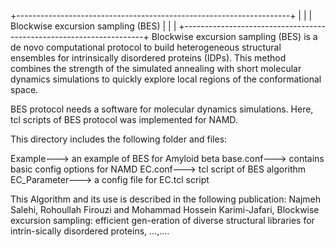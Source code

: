 +--------------------------------------------------------------------+
|                                                                    |
|                 Blockwise excursion sampling (BES)                 |
|                                                                    |
+--------------------------------------------------------------------+
Blockwise excursion sampling (BES) is a de novo computational protocol
to build heterogeneous structural ensembles for intrinsically disordered
proteins (IDPs). This method combines the strength of the simulated
annealing with short molecular dynamics simulations to quickly explore
local regions of the conformational space.

BES protocol needs a software for molecular dynamics simulations. Here,
tcl scripts of BES protocol was implemented for NAMD.

This directory includes the following folder and files:

Example---> an example of BES for Amyloid beta
base.conf---> contains basic config options for NAMD
EC.conf---> tcl script of BES algorithm
EC_Parameter---> a config file for EC.tcl script


This Algorithm and its use is described in the following publication:
Najmeh Salehi, Rohoullah Firouzi and Mohammad Hossein Karimi-Jafari,
Blockwise excursion sampling: efficient gen-eration of diverse structural
libraries for intrin-sically disordered proteins, ...,....


